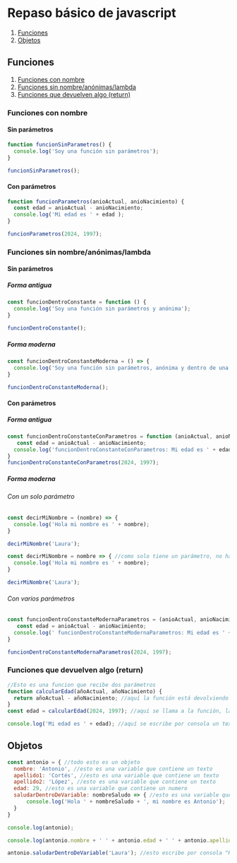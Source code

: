 # Repaso básico de javascript

1. [Funciones](#funciones)
2. [Objetos](#objetos)

## Funciones<a id="funciones"></a>

1. [Funciones con nombre](#funcionesConNombre)
2. [Funciones sin nombre/anónimas/lambda](#funcionesAnonimas)
3. [Funciones que devuelven algo (return)](#funcionesConReturn)

### Funciones con nombre <a id="funcionesConNombre"></a>

#### Sin parámetros

```javascript
function funcionSinParametros() {
  console.log('Soy una función sin parámetros');
}

funcionSinParametros();
```

#### Con parámetros

```javascript
function funcionParametros(anioActual, anioNacimiento) {
  const edad = anioActual - anioNacimiento;
  console.log('Mi edad es ' + edad );
}

funcionParametros(2024, 1997);
```

### Funciones sin nombre/anónimas/lambda<a id="funcionesAnonimas"></a>

#### Sin parámetros

##### Forma antigua

```javascript
const funcionDentroConstante = function () {
  console.log('Soy una función sin parámetros y anónima');
}

funcionDentroConstante();
```

##### Forma moderna

```javascript
const funcionDentroConstanteModerna = () => {
  console.log('Soy una función sin parámetros, anónima y dentro de una constante de manera moderna');
}

funcionDentroConstanteModerna();
```

#### Con parámetros

##### Forma antigua

```javascript
const funcionDentroConstanteConParametros = function (anioActual, anioNacimiento) {
   const edad = anioActual - anioNacimiento;
  console.log('funcionDentroConstanteConParametros: Mi edad es ' + edad );
}
funcionDentroConstanteConParametros(2024, 1997);
```

##### Forma moderna

###### Con un solo parámetro

```javascript
const decirMiNombre = (nombre) => {
  console.log('Hola mi nombre es ' + nombre);
}

decirMiNombre('Laura');
```

```javascript
const decirMiNombre = nombre => { //como solo tiene un parámetro, no hace falta poner el parámetro entre paréntesis
  console.log('Hola mi nombre es ' + nombre);
}

decirMiNombre('Laura');
```

###### Con varios parámetros

```javascript
const funcionDentroConstanteModernaParametros = (anioActual, anioNacimiento) => {
   const edad = anioActual - anioNacimiento;
  console.log(' funcionDentroConstanteModernaParametros: Mi edad es ' + edad );
} 

funcionDentroConstanteModernaParametros(2024, 1997);
```

### Funciones que devuelven algo (return)<a id="funcionesConReturn"></a>

```javascript
//Esto es una funcion que recibe dos parámetros
function calcularEdad(añoActual, añoNacimiento) {
  return añoActual - añoNacimiento; //aquí la función está devolviendo (con el return) la resta de los dos parámetros
}
const edad = calcularEdad(2024, 1997); //aquí se llama a la función, la función devuelve la resta de los dos parámetros y esto que devuelve se guarda en una constante

console.log('Mi edad es ' + edad); //aquí se escribe por consola un texto al que se le añade lo que hay dentro de la constante edad
```

## Objetos<a id="objetos"></a>

```javascript
const antonio = { //todo esto es un objeto
  nombre: 'Antonio', //esto es una variable que contiene un texto
  apellido1: 'Cortés', //esto es una variable que contiene un texto
  apellido2: 'López', //esto es una variable que contiene un texto
  edad: 29, //esto es una variable que contiene un numero
  saludarDentroDeVariable: nombreSaludo => { //esto es una variable que contiene una funcion anónima con un parámetro
      console.log('Hola ' + nombreSaludo + ', mi nombre es Antonio');
  }
}

console.log(antonio);

console.log(antonio.nombre + ' ' + antonio.edad + ' ' + antonio.apellido1);

antonio.saludarDentroDeVariable('Laura'); //esto escribe por consola "Hola Laura, mi nombre es Antonio"
```